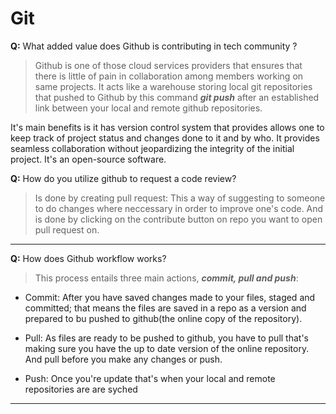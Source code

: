 # Git
**Q:** What added value does Github is contributing in tech community ?

> Github is one of those cloud services providers that ensures that there is little of pain in collaboration among members working on same projects. 
> It acts like a warehouse storing local git repositories that pushed to Github by this command **_git push_** after an established link between your local and remote github repositories.  

It's main benefits is it has version control system that provides allows one to keep track of project status and changes done to it and by who. It provides seamless collaboration without jeopardizing the integrity of the initial project. It's an open-source software. 



**Q:** How do you utilize github to request a code review? 
> Is done by creating pull request: This a way of suggesting to someone to do changes where neccessary in order to improve one's code. And is done by clicking on the contribute button on repo you want to open pull request on.  
---

**Q:** How does Github workflow works?

> This process entails three main actions, **_commit, pull and push_**: 
- Commit: After you have saved changes made to your files, staged and committed; that means the files are saved in a repo as a version and prepared to bu pushed to github(the online copy of the repository).  
- Pull: As files are ready to be pushed to github, you have to pull that's making sure you have the up to date version of the online repository. And pull before you make any changes or push.

- Push: Once you're update that's when your local and remote repositories are are syched    
---

